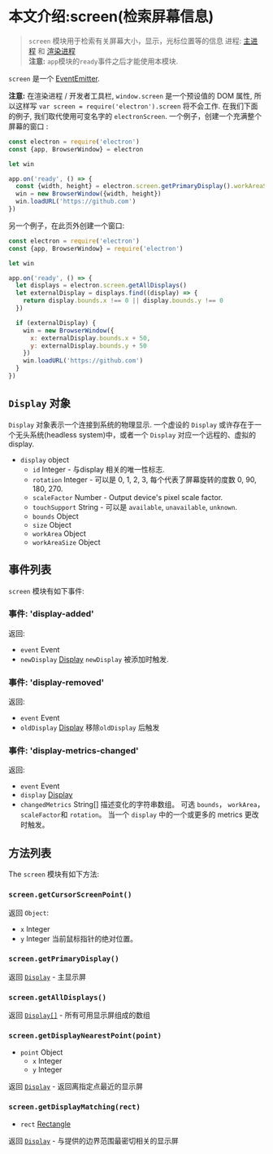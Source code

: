 # 本文介绍:screen(检索屏幕信息)

> `screen` 模块用于检索有关屏幕大小，显示，光标位置等的信息
进程: [主进程](../glossary.md#main-process) 和 [渲染进程](../glossary.md#renderer-process)        
**注意:** `app`模块的`ready`事件之后才能使用本模块.

`screen` 是一个 [EventEmitter](https://nodejs.org/api/events.html#events_class_eventemitter).

 **注意:** 在渲染进程 / 开发者工具栏, `window.screen` 是一个预设值的 DOM
属性, 所以这样写 `var screen = require('electron').screen` 将不会工作.
在我们下面的例子, 我们取代使用可变名字的 `electronScreen`.
一个例子，创建一个充满整个屏幕的窗口 :

```javascript
const electron = require('electron')
const {app, BrowserWindow} = electron

let win

app.on('ready', () => {
  const {width, height} = electron.screen.getPrimaryDisplay().workAreaSize
  win = new BrowserWindow({width, height})
  win.loadURL('https://github.com')
})
```

另一个例子，在此页外创建一个窗口:

```javascript
const electron = require('electron')
const {app, BrowserWindow} = require('electron')

let win

app.on('ready', () => {
  let displays = electron.screen.getAllDisplays()
  let externalDisplay = displays.find((display) => {
    return display.bounds.x !== 0 || display.bounds.y !== 0
  })

  if (externalDisplay) {
    win = new BrowserWindow({
      x: externalDisplay.bounds.x + 50,
      y: externalDisplay.bounds.y + 50
    })
    win.loadURL('https://github.com')
  }
})
```
## `Display` 对象

`Display` 对象表示一个连接到系统的物理显示. 一个虚设的 `Display` 或许存在于一个无头系统(headless system)中，或者一个 `Display` 对应一个远程的、虚拟的display.

* `display` object
  * `id` Integer - 与display 相关的唯一性标志.
  * `rotation` Integer - 可以是 0, 1, 2, 3, 每个代表了屏幕旋转的度数 0, 90, 180, 270.
  * `scaleFactor` Number - Output device's pixel scale factor.
  * `touchSupport` String - 可以是 `available`, `unavailable`, `unknown`.
  * `bounds` Object
  * `size` Object
  * `workArea` Object
  * `workAreaSize` Object
  
## 事件列表

`screen` 模块有如下事件:

### 事件: 'display-added'
返回:
* `event` Event
* `newDisplay` [Display](structures/display.md)
`newDisplay` 被添加时触发.

### 事件: 'display-removed'
返回:
* `event` Event
* `oldDisplay` [Display](structures/display.md)
移除`oldDisplay` 后触发

### 事件: 'display-metrics-changed'
返回:
* `event` Event
* `display` [Display](structures/display.md)
* `changedMetrics` String[]  描述变化的字符串数组。
   可选 `bounds`， `workArea`， `scaleFactor`和 `rotation`。
当一个 `display` 中的一个或更多的 metrics 更改时触发。



## 方法列表
The `screen` 模块有如下方法:

### `screen.getCursorScreenPoint()`
返回 `Object`:
* `x` Integer
* `y` Integer
当前鼠标指针的绝对位置。

### `screen.getPrimaryDisplay()`
返回 [`Display`](structures/display.md) - 主显示屏

### `screen.getAllDisplays()`

返回 [`Display[]`](structures/display.md) - 所有可用显示屏组成的数组

### `screen.getDisplayNearestPoint(point)`

* `point` Object
  * `x` Integer
  * `y` Integer

返回 [`Display`](structures/display.md) - 返回离指定点最近的显示屏

### `screen.getDisplayMatching(rect)`

* `rect` [Rectangle](structures/rectangle.md)

返回 [`Display`](structures/display.md) - 与提供的边界范围最密切相关的显示屏
